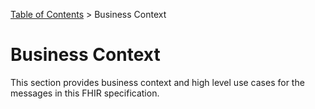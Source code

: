 <p id="breadcrumb">

[Table of Contents](https://simplifier.net/guide/OntarioLaboratoriesInformationSystemProviderQuery/Home) > Business Context

</p>


# Business Context


This section provides business context and high level use cases for the messages in this FHIR specification.

